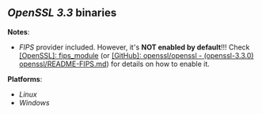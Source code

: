 *OpenSSL 3.3* binaries
----------------------

**Notes**:
- *FIPS* provider included. However, it's **NOT enabled by default**!!! Check [[OpenSSL]: fips\_module](https://www.openssl.org/docs/manmaster/man7/fips_module.html) (or [[GitHub]: openssl/openssl - (openssl-3.3.0) openssl/README-FIPS.md](https://github.com/openssl/openssl/blob/openssl-3.3.0/README-FIPS.md)) for details on how to enable it.

**Platforms**:
- *Linux*
- *Windows*

